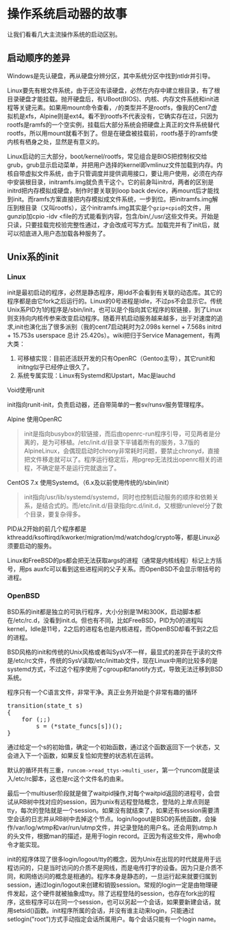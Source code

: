 操作系统启动器的故事
====
让我们看看几大主流操作系统的启动区别。

启动顺序的差异
----
Windows是先认硬盘，再从硬盘分辨分区，其中系统分区中找到ntldr并引导。

Linux要先有根文件系统，由于还没有读硬盘，必然在内存中建立根目录，有了根目录硬盘才能挂载。抛开硬盘后，有UBoot(BIOS)、内核、内存文件系统和init进程等关键元素。如果用mount命令查看，`/`的类型并不是rootfs，像我的Cent7虚拟机是xfs，Alpine则是ext4。看不到rootfs不代表没有，它确实存在过，只因为rootfs是ramfs的一个空实例，挂载后大部分系统会把硬盘上真正的文件系统替代rootfs，所以用mount就看不到了。但是在硬盘被挂载前，rootfs基于的ramfs使内核有栖身之处，显然是有意义的。

Linux启动的三大部分，boot/kernel/rootfs，常见组合是BIOS把控制权交给grub，grub显示启动菜单，并把用户选择的kernel即vmlinuz文件加载到内存。内核自带虚拟文件系统，由于只管调度并提供调用接口，要让用户使用，必须在内存中安装根目录，initramfs.img就负责干这个。它的前身叫initrd，两者的区别是initrd把内存模拟成硬盘，制作时要关联到loop back device，再mount后才能找到init。而ramfs方案直接把内存模拟成文件系统，一步到位。把initramfs.img解压到根目录（又叫rootfs），这个initramfs.img其实是个`gzip+cpio`的文件，用gunzip加cpio -idv <file的方式能看到内容，包含/bin/,/usr/这些文件夹。开始是只读，只要挂载完校验完整性通过，才会改成可写方式。加载完并有了init后，就可以彻底进入用户态加载各种服务了。

Unix系的init
----

### Linux

init是最初启动的程序，必然是静态程序，用ldd不会看到有关联的动态库。其它的程序都是由它fork之后运行的。Linux的0号进程是Idle，不过ps不会显示它。传统Unix系PID为1的程序是/sbin/init，也可以是个指向其它程序的软链接，到了Linux则支持向内核传参来改变启动程序。随着开机启动服务越来越多，出于对速度的追求,init也演化出了很多派别（我的cent7启动耗时为2.098s kernel + 7.568s initrd + 15.753s userspace 总计 25.420s）。wiki把归于Service Management，有两大类：

1. 可移植实现：目前还活跃开发的只有OpenRC（Gentoo主导），其它runit和initng似乎已经停止很久了。
2. 系统专属实现：Linux有Systemd和Upstart，Mac是lauchd

Void使用runit

init指向runit-init，负责启动器，还自带简单的一套sv/runsv服务管理程序。

Alpine 使用OpenRC

> init是指向busybox的软链接，而后由openrc-run程序引导，可见两者是分离的，是为可移植。/etc/init.d/目录下平铺着所有的服务，3.7版的AlpineLinux，会偶现启动时chrony非常耗时问题，要禁止chronyd，直接把文件移走就可以了。程序运行稳定后，用pgrep无法找出openrc相关的进程，不确定是不是运行完就退出了。

CentOS 7.x 使用Systemd。（6.x及以前使用传统的/sbin/init）

> init指向/usr/lib/systemd/systemd，同时也控制启动服务的顺序和依赖关系，是结合式的。而/etc/init.d/目录指向rc.d/init.d，又根据runlevel分了数个目录，要复杂得多。

PID从2开始的前几个程序都是kthreadd/ksoftirqd/kworker/migration/md/watchdog/crypto等，都是Linux必须要启动的服务。

Linux和FreeBSD的ps都会把无法获取args的进程（通常是内核线程）标记上方括号，用ps auxfc可以看到这些进程间的父子关系。而OpenBSD不会显示带括号的进程。

### OpenBSD

BSD系的init都是独立的可执行程序，大小分别是1M和300K，启动脚本都在/etc/rc.d，没看到init.d。但也有不同，比如FreeBSD，PID为0的进程叫kernel，Idle是11号，2之后的进程名也是内核进程，而OpenBSD却看不到2之后的进程。

BSD风格的init和传统的Unix风格或者叫SysV不一样，最显式的差异在于读的文件是/etc/rc文件，传统的SysV读取/etc/inittab文件，现在Linux中用的比较多的是systemd方式，不过这个程序使用了cgroup和fanotify方式，导致无法迁移到BSD系统。

程序只有一个C语言文件，非常干净。真正业务开始是个非常有趣的循环
<pre>
transition(state_t s)
{
	for (;;)
		s = (*state_funcs[s])();
}
</pre>
通过给定一个s的初始值，确定一个初始函数，通过这个函数返回下一个状态，又会进入下一个函数，如果反复恰如完整的状态机在运转。

默认的循环共有三重，`runcom->read_ttys->multi_user`，第一个runcom就是读入/etc/rc脚本，这也是rc这个文件名的由来。

最后一个multiuser阶段就是做了waitpid操作,对每个waitpid返回的进程号，会尝试从RB树中找对应的session，因为unix有远程登陆概念，登陆的上岸点则是tty，每次的登陆就是一个session。如果没有就结束了，如果还有session需要清空会话的日志并从RB树中去掉这个节点。login/logout是BSD的系统函数，会操作/var/log/wtmp和var/run/utmp文件，并记录登陆的用户名。还会用到utmp.h的头文件，根据man的描述，是用于login record。正因为有这些文件，用who命令才能实现。

init的程序体现了很多login/logout/tty的概念，因为Unix在出现的时代就是用于远程访问的，只是当时访问的介质不是网线，而是电传打字的设备。因为只是介质不同，和网络访问的概念是相通的。程序本身是静态的，一旦运行起来就要归属到session，通过login/logout来创建和销毁session。常规的login一定是由物理硬件发起，这个硬件就被抽象成tty。除了远程登陆的session，也存在fork出的程序，这些程序可以在同一个session，也可以另起一个会话，如果要新建会话，就用setsid()函数。init程序所属的会话，并没有谁主动来login，只能通过setlogin("root")方式手动指定会话所属用户。每个会话只能有一个login name。